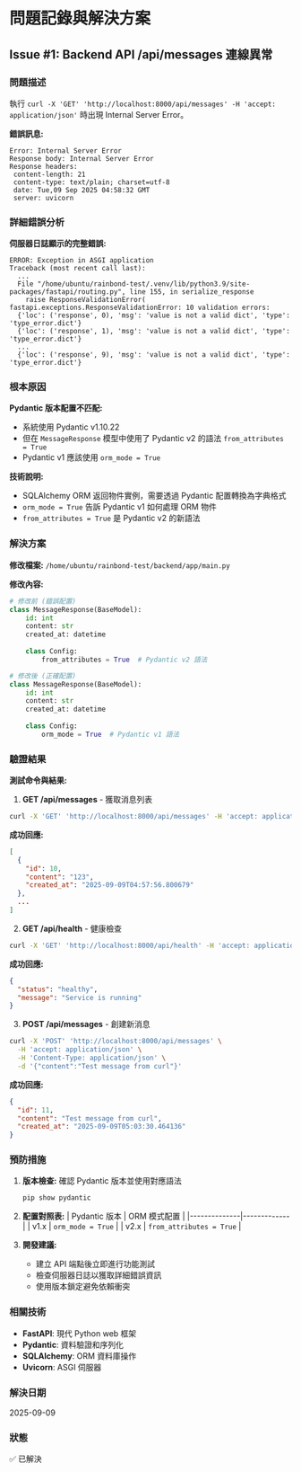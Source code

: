 # 問題記錄與解決方案

## Issue #1: Backend API /api/messages 連線異常

### 問題描述

執行 `curl -X 'GET' 'http://localhost:8000/api/messages' -H 'accept: application/json'` 時出現 Internal Server Error。

**錯誤訊息:**
```
Error: Internal Server Error
Response body: Internal Server Error
Response headers:
 content-length: 21 
 content-type: text/plain; charset=utf-8 
 date: Tue,09 Sep 2025 04:58:32 GMT 
 server: uvicorn
```

### 詳細錯誤分析

**伺服器日誌顯示的完整錯誤:**
```
ERROR: Exception in ASGI application
Traceback (most recent call last):
  ...
  File "/home/ubuntu/rainbond-test/.venv/lib/python3.9/site-packages/fastapi/routing.py", line 155, in serialize_response
    raise ResponseValidationError(
fastapi.exceptions.ResponseValidationError: 10 validation errors:
  {'loc': ('response', 0), 'msg': 'value is not a valid dict', 'type': 'type_error.dict'}
  {'loc': ('response', 1), 'msg': 'value is not a valid dict', 'type': 'type_error.dict'}
  ...
  {'loc': ('response', 9), 'msg': 'value is not a valid dict', 'type': 'type_error.dict'}
```

### 根本原因

**Pydantic 版本配置不匹配:**
- 系統使用 Pydantic v1.10.22
- 但在 `MessageResponse` 模型中使用了 Pydantic v2 的語法 `from_attributes = True`
- Pydantic v1 應該使用 `orm_mode = True`

**技術說明:**
- SQLAlchemy ORM 返回物件實例，需要透過 Pydantic 配置轉換為字典格式
- `orm_mode = True` 告訴 Pydantic v1 如何處理 ORM 物件
- `from_attributes = True` 是 Pydantic v2 的新語法

### 解決方案

**修改檔案:** `/home/ubuntu/rainbond-test/backend/app/main.py`

**修改內容:**
```python
# 修改前 (錯誤配置)
class MessageResponse(BaseModel):
    id: int
    content: str
    created_at: datetime
    
    class Config:
        from_attributes = True  # Pydantic v2 語法

# 修改後 (正確配置)
class MessageResponse(BaseModel):
    id: int
    content: str
    created_at: datetime
    
    class Config:
        orm_mode = True  # Pydantic v1 語法
```

### 驗證結果

**測試命令與結果:**

1. **GET /api/messages** - 獲取消息列表
```bash
curl -X 'GET' 'http://localhost:8000/api/messages' -H 'accept: application/json'
```
**成功回應:**
```json
[
  {
    "id": 10,
    "content": "123",
    "created_at": "2025-09-09T04:57:56.800679"
  },
  ...
]
```

2. **GET /api/health** - 健康檢查
```bash
curl -X 'GET' 'http://localhost:8000/api/health' -H 'accept: application/json'
```
**成功回應:**
```json
{
  "status": "healthy",
  "message": "Service is running"
}
```

3. **POST /api/messages** - 創建新消息
```bash
curl -X 'POST' 'http://localhost:8000/api/messages' \
  -H 'accept: application/json' \
  -H 'Content-Type: application/json' \
  -d '{"content":"Test message from curl"}'
```
**成功回應:**
```json
{
  "id": 11,
  "content": "Test message from curl",
  "created_at": "2025-09-09T05:03:30.464136"
}
```

### 預防措施

1. **版本檢查:** 確認 Pydantic 版本並使用對應語法
   ```bash
   pip show pydantic
   ```

2. **配置對照表:**
   | Pydantic 版本 | ORM 模式配置 |
   |--------------|-------------|
   | v1.x | `orm_mode = True` |
   | v2.x | `from_attributes = True` |

3. **開發建議:**
   - 建立 API 端點後立即進行功能測試
   - 檢查伺服器日誌以獲取詳細錯誤資訊
   - 使用版本鎖定避免依賴衝突

### 相關技術

- **FastAPI**: 現代 Python web 框架
- **Pydantic**: 資料驗證和序列化
- **SQLAlchemy**: ORM 資料庫操作
- **Uvicorn**: ASGI 伺服器

### 解決日期
2025-09-09

### 狀態
✅ 已解決